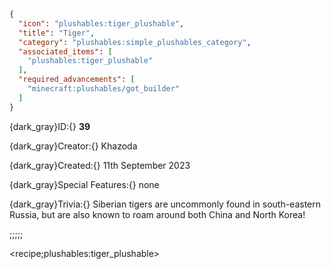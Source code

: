 ```json
{
  "icon": "plushables:tiger_plushable",
  "title": "Tiger",
  "category": "plushables:simple_plushables_category",
  "associated_items": [
    "plushables:tiger_plushable"
  ],
  "required_advancements": [
    "minecraft:plushables/got_builder"
  ]
}
```

{dark_gray}ID:{} **39** 

{dark_gray}Creator:{} Khazoda 

{dark_gray}Created:{} 11th September 2023 


{dark_gray}Special Features:{} none 


{dark_gray}Trivia:{} Siberian tigers are uncommonly found in south-eastern Russia, but are also known to roam around both China and North Korea!

;;;;;

<recipe;plushables:tiger_plushable>


